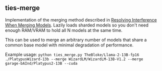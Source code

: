 ## ties-merge

Implementation of the merging method described in [Resolving Interference When Merging Models](https://arxiv.org/abs/2306.01708). Lazily loads sharded models so you don't need enough RAM/VRAM to hold all N models at the same time.

This can be used to merge an arbitrary number of models that share a common base model with minimal degradation of performance.

Example usage:
```python ties_merge.py TheBloke/Llama-2-13B-fp16 ./PlatypusWizard-13b --merge WizardLM/WizardLM-13B-V1.2 --merge garage-bAInd/Platypus2-13B --cuda```